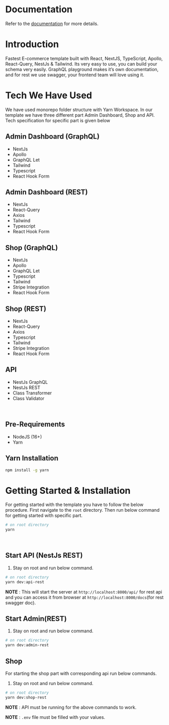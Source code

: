 # Documentation

Refer to the [documentation](https://pickbazar-react-doc.vercel.app/ "Pickbazar React Documentation") for more details.

# Introduction

Fastest E-commerce template built with React, NextJS, TypeScript, Apollo, React-Query, NestJs & Tailwind. Its very easy to use, you can build your schema very easily. GraphQL playground makes it’s own documentation, and for rest we use swagger, your frontend team will love using it.

# Tech We Have Used

We have used monorepo folder structure with Yarn Workspace. In our template we have three different part Admin Dashboard, Shop and API. Tech specification for specific part is given below

## Admin Dashboard (GraphQL)

- NextJs
- Apollo
- GraphQL Let
- Tailwind
- Typescript
- React Hook Form

## Admin Dashboard (REST)

- NextJs
- React-Query
- Axios
- Tailwind
- Typescript
- React Hook Form

## Shop (GraphQL)

- NextJs
- Apollo
- GraphQL Let
- Typescript
- Tailwind
- Stripe Integration
- React Hook Form

## Shop (REST)

- NextJs
- React-Query
- Axios
- Typescript
- Tailwind
- Stripe Integration
- React Hook Form

## API

- NestJs GraphQL
- NestJs REST
- Class Transformer
- Class Validator

<br>

## Pre-Requirements

- NodeJS (16+)
- Yarn

## Yarn Installation

```bash 
npm install -g yarn
```

# Getting Started & Installation

For getting started with the template you have to follow the below procedure. First navigate to the `root` directory. Then run below command for getting started with specific part.

```bash
# on root directory
yarn
```
<br>

## Start API (NestJs REST)

1. Stay on root and run below command.

```bash
# on root directory
yarn dev:api-rest
```

**NOTE** : This will start the server at `http://localhost:8000/api/` for rest api and you can access it from browser at `http://localhost:8000/docs`(for rest swagger doc).

## Start Admin(REST)

1. Stay on root and run below command.

```bash
# on root directory
yarn dev:admin-rest

```

## Shop

For starting the shop part with corresponding api run below commands.

1. Stay on root and run below command.

```bash
# on root directory
yarn dev:shop-rest
```

**NOTE** : API must be running for the above commands to work.

**NOTE** : `.env` file must be filled with your values.

